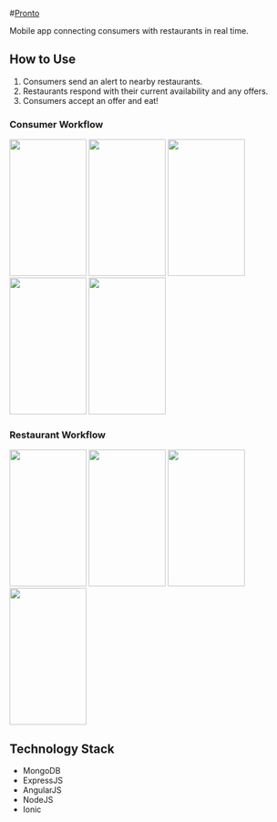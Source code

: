 #[Pronto](http://prontoeats.azurewebsites.net/)

Mobile app connecting consumers with restaurants in real time.

## How to Use

1. Consumers send an alert to nearby restaurants.
2. Restaurants respond with their current availability and any offers.
3. Consumers accept an offer and eat!

### Consumer Workflow

<img src="http://prontoeats.azurewebsites.net/assets/img/user-login.png" width="135px" height="240px" />
<img src="http://prontoeats.azurewebsites.net/assets/img/request-new.png" width="135px" height="240px" />
<img src="http://prontoeats.azurewebsites.net/assets/img/request-summary.png" width="135px" height="240px" />
<img src="http://prontoeats.azurewebsites.net/assets/img/request-accepted.png" width="135px" height="240px" />
<img src="http://prontoeats.azurewebsites.net/assets/img/yelp-detail.png" width="135px" height="240px" />

### Restaurant Workflow

<img src="http://prontoeats.azurewebsites.net/assets/img/user-login.png" width="135px" height="240px" />
<img src="http://prontoeats.azurewebsites.net/assets/img/offer-incoming.png" width="135px" height="240px" />
<img src="http://prontoeats.azurewebsites.net/assets/img/offer-response.png" width="135px" height="240px" />
<img src="http://prontoeats.azurewebsites.net/assets/img/offer-accepted.png" width="135px" height="240px" />

## Technology Stack

- MongoDB
- ExpressJS
- AngularJS
- NodeJS
- Ionic
